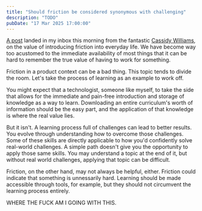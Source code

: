 ```yaml
---
title: "Should friction be considered synonymous with challenging"
description: "TODO"
pubDate: "17 Mar 2025 17:00:00"
---
```


[A post](https://cassidoo.co/post/introduce-friction/) landed in my inbox this morning from the fantastic [Cassidy Williams](https://cassidoo.co/), on the value of introducing friction into everyday life. We have become way too acustomed to the immediate availability of most things that it can be hard to remember the true value of having to work for something.

Friction in a product context can be a bad thing. This topic tends to divide the room. Let's take the process of learning as an example to work off.

You might expect that a technologist, someone like myself, to take the side that allows for the immediate and pain-free introduction and storage of knowledge as a way to learn. Downloading an entire curriculum's worth of information should be the easy part, and the application of that knowledge is where the real value lies.

But it isn't. A learning process full of challenges can lead to better results. You evolve through understanding how to overcome those challenges. Some of these skills are directly applicable to how you'd confidently solve real-world challenges. A simple path doesn't give you the opportunity to apply those same skills. You may understand a topic at the end of it, but without real world challenges, applying that topic can be difficult.

Friction, on the other hand, may not always be helpful, either. Friction could indicate that something is unnessarily hard. Learning should be made accessible through tools, for example, but they should not circumvent the learning process entirely.

WHERE THE FUCK AM I GOING WITH THIS.
